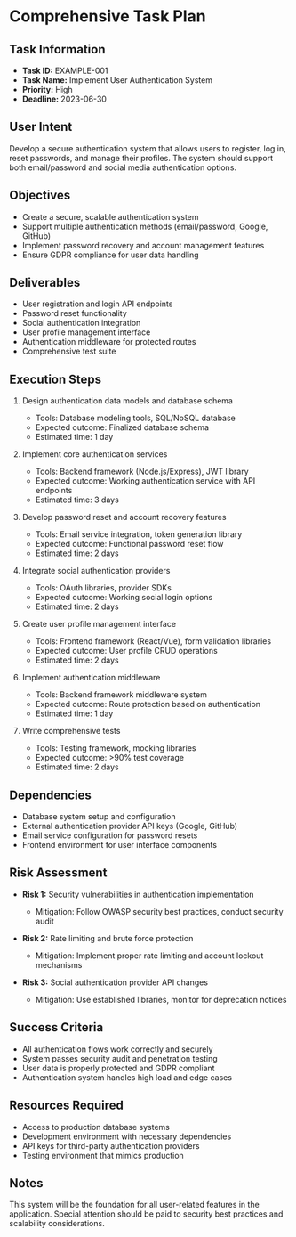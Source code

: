 # Comprehensive Task Plan

## Task Information
- **Task ID:** EXAMPLE-001
- **Task Name:** Implement User Authentication System
- **Priority:** High
- **Deadline:** 2023-06-30

## User Intent
Develop a secure authentication system that allows users to register, log in, reset passwords, and manage their profiles. The system should support both email/password and social media authentication options.

## Objectives
- Create a secure, scalable authentication system
- Support multiple authentication methods (email/password, Google, GitHub)
- Implement password recovery and account management features
- Ensure GDPR compliance for user data handling

## Deliverables
- User registration and login API endpoints
- Password reset functionality
- Social authentication integration
- User profile management interface
- Authentication middleware for protected routes
- Comprehensive test suite

## Execution Steps
1. Design authentication data models and database schema
   - Tools: Database modeling tools, SQL/NoSQL database
   - Expected outcome: Finalized database schema
   - Estimated time: 1 day

2. Implement core authentication services
   - Tools: Backend framework (Node.js/Express), JWT library
   - Expected outcome: Working authentication service with API endpoints
   - Estimated time: 3 days

3. Develop password reset and account recovery features
   - Tools: Email service integration, token generation library
   - Expected outcome: Functional password reset flow
   - Estimated time: 2 days

4. Integrate social authentication providers
   - Tools: OAuth libraries, provider SDKs
   - Expected outcome: Working social login options
   - Estimated time: 2 days

5. Create user profile management interface
   - Tools: Frontend framework (React/Vue), form validation libraries
   - Expected outcome: User profile CRUD operations
   - Estimated time: 2 days

6. Implement authentication middleware
   - Tools: Backend framework middleware system
   - Expected outcome: Route protection based on authentication
   - Estimated time: 1 day

7. Write comprehensive tests
   - Tools: Testing framework, mocking libraries
   - Expected outcome: >90% test coverage
   - Estimated time: 2 days

## Dependencies
- Database system setup and configuration
- External authentication provider API keys (Google, GitHub)
- Email service configuration for password resets
- Frontend environment for user interface components

## Risk Assessment
- **Risk 1:** Security vulnerabilities in authentication implementation
  - Mitigation: Follow OWASP security best practices, conduct security audit

- **Risk 2:** Rate limiting and brute force protection
  - Mitigation: Implement proper rate limiting and account lockout mechanisms

- **Risk 3:** Social authentication provider API changes
  - Mitigation: Use established libraries, monitor for deprecation notices

## Success Criteria
- All authentication flows work correctly and securely
- System passes security audit and penetration testing
- User data is properly protected and GDPR compliant
- Authentication system handles high load and edge cases

## Resources Required
- Access to production database systems
- Development environment with necessary dependencies
- API keys for third-party authentication providers
- Testing environment that mimics production

## Notes
This system will be the foundation for all user-related features in the application. Special attention should be paid to security best practices and scalability considerations.
